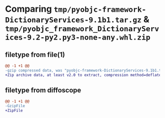 # Comparing `tmp/pyobjc-framework-DictionaryServices-9.1b1.tar.gz` & `tmp/pyobjc_framework_DictionaryServices-9.2-py2.py3-none-any.whl.zip`

## filetype from file(1)

```diff
@@ -1 +1 @@
-gzip compressed data, was "pyobjc-framework-DictionaryServices-9.1b1.tar", last modified: Sun Mar 26 11:23:11 2023, max compression
+Zip archive data, at least v2.0 to extract, compression method=deflate
```

## filetype from diffoscope

```diff
@@ -1 +1 @@
-GzipFile
+ZipFile
```

